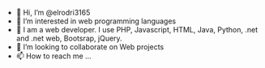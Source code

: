 - 👋 Hi, I’m @elrodri3165
- 👀 I’m interested in web programming languages
- 🌱 I am a web developer. I use PHP, Javascript, HTML, Java, Python, .net and .net web, Bootsrap, jQuery.
- 💞️ I’m looking to collaborate on Web projects
- 📫 How to reach me ...

<!---
elrodri3165/elrodri3165 is a ✨ special ✨ repository because its `README.md` (this file) appears on your GitHub profile.
You can click the Preview link to take a look at your changes.
--->
